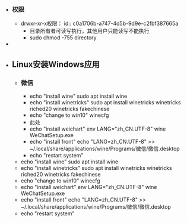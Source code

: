 - ### 权限
	- drwxr-xr-x权限：
	  id:: c0a1706b-a747-4d5b-9d9e-c2fbf387665a
		- 目录所有者可读写执行，其他用户只能读写不能执行
		- sudo chmod -755 directory
-
- ## Linux安装Windows应用
	- ### 微信
		- echo "install wine"
		  sudo apt install wine
		- echo "install winetricks"
		  sudo apt install winetricks
		  winetricks riched20
		  winetricks fakechinese
		- echo "change to win10"
		  winecfg
		- 此处
		- echo "install weichart"
		  env LANG="zh_CN.UTF-8" wine WeChatSetup.exe
		- echo "install front"
		  echo "LANG=zh_CN.UTF-8" >> ~/.local/share/applications/wine/Programs/微信/微信.desktop
		- echo "restart system"
	- echo "install wine"
	  sudo apt install wine
	- echo "install winetricks"
	  sudo apt install winetricks
	  winetricks riched20
	  winetricks fakechinese
	- echo "change to win10"
	  winecfg
	- echo "install weichart"
	  env LANG="zh_CN.UTF-8" wine WeChatSetup.exe
	- echo "install front"
	  echo "LANG=zh_CN.UTF-8" >> ~/.local/share/applications/wine/Programs/微信/微信.desktop
	- echo "restart system"